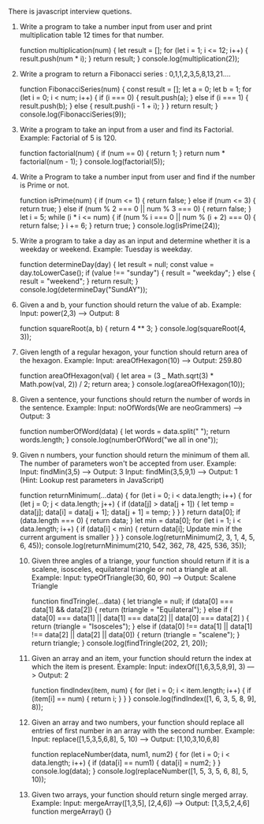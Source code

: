 There is javascript interview quetions.

1. Write a program to take a number input from user and print multiplication table 12 times for that number.

   function multiplication(num) {
   let result = [];
   for (let i = 1; i <= 12; i++) {
   result.push(num \* i);
   }
   return result;
   }
   console.log(multiplication(2));

2. Write a program to return a Fibonacci series : 0,1,1,2,3,5,8,13,21....

   function FibonacciSeries(num) {
   const result = [];
   let a = 0;
   let b = 1;
   for (let i = 0; i < num; i++) {
   if (i === 0) {
   result.push(a);
   } else if (i === 1) {
   result.push(b);
   } else {
   result.push(i - 1 + i);
   }
   }
   return result;
   }
   console.log(FibonacciSeries(9));

3. Write a program to take an input from a user and find its Factorial. Example: Factorial of 5 is 120.

   function factorial(num) {
   if (num == 0) {
   return 1;
   }
   return num \* factorial(num - 1);
   }
   console.log(factorial(5));

4. Write a Program to take a number input from user and find if the number is Prime or not.

   function isPrime(num) {
   if (num <= 1) {
   return false;
   } else if (num <= 3) {
   return true;
   } else if (num % 2 === 0 || num % 3 === 0) {
   return false;
   }
   let i = 5;
   while (i \* i <= num) {
   if (num % i === 0 || num % (i + 2) === 0) {
   return false;
   }
   i += 6;
   }
   return true;
   }
   console.log(isPrime(24));

5. Write a program to take a day as an input and determine whether it is a weekday or weekend. Example: Tuesday is weekday.

   function determineDay(day) {
   let result = null;
   const value = day.toLowerCase();
   if (value !== "sunday") {
   result = "weekday";
   } else {
   result = "weekend";
   }
   return result;
   }
   console.log(determineDay("SundAY"));

6. Given a and b, your function should return the value of ab.
   Example: Input: power(2,3) ––> Output: 8

   function squareRoot(a, b) {
   return 4 \*\* 3;
   }
   console.log(squareRoot(4, 3));

7. Given length of a regular hexagon, your function should return area of the hexagon. Example: Input: areaOfHexagon(10) ––> Output: 259.80
   <!-- 3✓3 / 2 \_ pow(a,2); -->

   function areaOfHexagon(val) {
   let area = (3 \_ Math.sqrt(3) \* Math.pow(val, 2)) / 2;
   return area;
   }
   console.log(areaOfHexagon(10));

8. Given a sentence, your functions should return the number of words in the sentence. Example: Input: noOfWords(We are neoGrammers) ––> Output: 3

   function numberOfWord(data) {
   let words = data.split(" ");
   return words.length;
   }
   console.log(numberOfWord("we all in one"));

9. Given n numbers, your function should return the minimum of them all. The number of parameters won't be accepted from user.
   Example:
   Input: findMin(3,5) ––> Output: 3
   Input: findMin(3,5,9,1) ––> Output: 1
   (Hint: Lookup rest parameters in JavaScript)

   function returnMinimum(...data) {
   for (let i = 0; i < data.length; i++) {
   for (let j = 0; j < data.length; j++) {
   if (data[j] > data[j + 1]) {
   let temp = data[j];
   data[i] = data[j + 1];
   data[j + 1] = temp;
   }
   }
   }
   return data[0];
   if (data.length === 0) {
   return data;
   }
   let min = data[0];
   for (let i = 1; i < data.length; i++) {
   if (data[i] < min) {
   return data[i]; Update min if the current argument is smaller
   }
   }
   }
   console.log(returnMinimum(2, 3, 1, 4, 5, 6, 45));
   console.log(returnMinimum(210, 542, 362, 78, 425, 536, 35));

   10. Given three angles of a triange, your function should return if it is a scalene, isosceles, equilateral triangle or not a triangle at all.
       Example:
       Input: typeOfTriangle(30, 60, 90) ––> Output: Scalene Triangle

       function findTringle(...data) {
       let triangle = null;
       if (data[0] === data[1] && data[2]) {
       return (triangle = "Equilateral");
       } else if (
       data[0] === data[1] ||
       data[1] === data[2] ||
       data[0] === data[2]
       ) {
       return (triangle = "Isosceles");
       } else if (data[0] !== data[1] || data[1] !== data[2] || data[2] || data[0]) {
       return (triangle = "scalene");
       }
       return triangle;
       }
       console.log(findTringle(202, 21, 20));

   11. Given an array and an item, your function should return the index at which the item is present.
       Example:
       Input: indexOf([1,6,3,5,8,9], 3) ––> Output: 2

       function findIndex(item, num) {
       for (let i = 0; i < item.length; i++) {
       if (item[i] == num) {
       return i;
       }
       }
       }
       console.log(findIndex([1, 6, 3, 5, 8, 9], 8));

   12. Given an array and two numbers, your function should replace all entries of first number in an array with the second number.
       Example:
       Input: replace([1,5,3,5,6,8], 5, 10) ––> Output: [1,10,3,10,6,8]

       function replaceNumber(data, num1, num2) {
       for (let i = 0; i < data.length; i++) {
       if (data[i] == num1) {
       data[i] = num2;
       }
       }
       console.log(data);
       }
       console.log(replaceNumber([1, 5, 3, 5, 6, 8], 5, 10));

   13. Given two arrays, your function should return single merged array.
       Example: Input: mergeArray([1,3,5], [2,4,6]) ––> Output: [1,3,5,2,4,6]
       function mergeArray() {}
